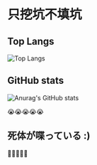 
# 只挖坑不填坑

## Top Langs
![Top Langs](https://github-readme-stats.zohan.tech/api/top-langs/?username=yishuiwang&layout=compact&hide=cmake)

## GitHub stats
![Anurag's GitHub stats](https://github-readme-stats.zohan.tech/api?username=yishuiwang&theme=light&show_icons=true)


😭😭😭😭😭
##  死体が喋っている  :)
🥰🥰🥰🥰🥰

